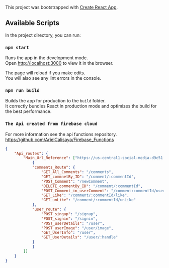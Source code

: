 This project was bootstrapped with [Create React App](https://github.com/facebook/create-react-app).

## Available Scripts

In the project directory, you can run:

### `npm start`

Runs the app in the development mode.<br />
Open [http://localhost:3000](http://localhost:3000) to view it in the browser.

The page will reload if you make edits.<br />
You will also see any lint errors in the console.

### `npm run build`

Builds the app for production to the `build` folder.<br />
It correctly bundles React in production mode and optimizes the build for the best performance.

### `The Api created from firebase cloud`

For more information see the api functions repository.<br />
https://github.com/ArielCalisaya/Firebase_Functions

```json
{
    "Api_routes": {
        "Main_Url_Reference": ["https://us-central1-social-media-d9c51.cloudfunctions.net/api", [
            {
            "comments_Route": {
                "GET_All_Comments": "/comments",
                "GET_commnetBy_ID": "/comment/:commentId",
                "POST_Comment": "/newComment",
                "DELETE_commentBy_ID": "/comment/:commentId",
                "POST_Comment_in_userComment": "/comment:commentId/userInComment",
                "GET_Like": "/comment/:commentId/like",
                "GET_unLike": "/comment/:commentId/unLike"
            },
            "user_route": {
                "POST_singup": "/signup",
                "POST_signin": "/signin",
                "POST_userDetails": "/user",
                "POST_userImage": "/user/image",
                "GET_UserInfo": "/user",
                "GET_UserDetails": "/user/:handle"
            }
            }
        ]]
    }
}
```
